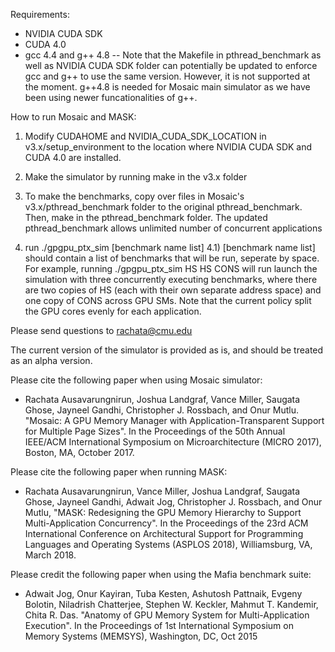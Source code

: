 Requirements:

- NVIDIA CUDA SDK
- CUDA 4.0
- gcc 4.4 and g++ 4.8
-- Note that the Makefile in pthread_benchmark as well as NVIDIA CUDA SDK folder can potentially be updated to enforce gcc and g++ to use the same version. However, it is not supported at the moment. g++4.8 is needed for Mosaic main simulator as we have been using newer funcationalities of g++.

How to run Mosaic and MASK:

1) Modify CUDAHOME and NVIDIA_CUDA_SDK_LOCATION in v3.x/setup_environment to the location where NVIDIA CUDA SDK and CUDA 4.0 are installed.

2) Make the simulator by running make in the v3.x folder

3) To make the benchmarks, copy over files in Mosaic's v3.x/pthread_benchmark folder to the original pthread_benchmark. Then, make in the pthread_benchmark folder.
The updated pthread_benchmark allows unlimited number of concurrent applications

4) run ./gpgpu_ptx_sim [benchmark name list] 
4.1) [benchmark name list] should contain a list of benchmarks that will be run, seperate by space. For example, running ./gpgpu_ptx_sim HS HS CONS will run launch the simulation with three concurrently executing benchmarks, where there are two copies of HS (each with their own separate address space) and one copy of CONS across GPU SMs. Note that the current policy split the GPU cores evenly for each application.


Please send questions to rachata@cmu.edu

The current version of the simulator is provided as is, and should be treated as an alpha version. 

Please cite the following paper when using Mosaic simulator:

- Rachata Ausavarungnirun, Joshua Landgraf, Vance Miller, Saugata Ghose, Jayneel Gandhi, Christopher J. Rossbach, and Onur Mutlu. "Mosaic: A GPU Memory Manager with Application-Transparent Support for Multiple Page Sizes". In the Proceedings of the 50th Annual IEEE/ACM International Symposium on Microarchitecture (MICRO 2017), Boston, MA, October 2017. 

Please cite the following paper when running MASK:

- Rachata Ausavarungnirun, Vance Miller, Joshua Landgraf, Saugata Ghose, Jayneel Gandhi, Adwait Jog, Christopher J. Rossbach, and Onur Mutlu, "MASK: Redesigning the GPU Memory Hierarchy to Support Multi-Application Concurrency". In the Proceedings of the 23rd ACM International Conference on Architectural Support for Programming Languages and Operating Systems (ASPLOS 2018), Williamsburg, VA, March 2018. 

Please credit the following paper when using the Mafia benchmark suite:

- Adwait Jog, Onur Kayiran, Tuba Kesten, Ashutosh Pattnaik, Evgeny Bolotin, Niladrish Chatterjee, Stephen W. Keckler, Mahmut T. Kandemir, Chita R. Das. "Anatomy of GPU Memory System for Multi-Application Execution". In the Proceedings of 1st International Symposium on Memory Systems (MEMSYS), Washington, DC, Oct 2015

